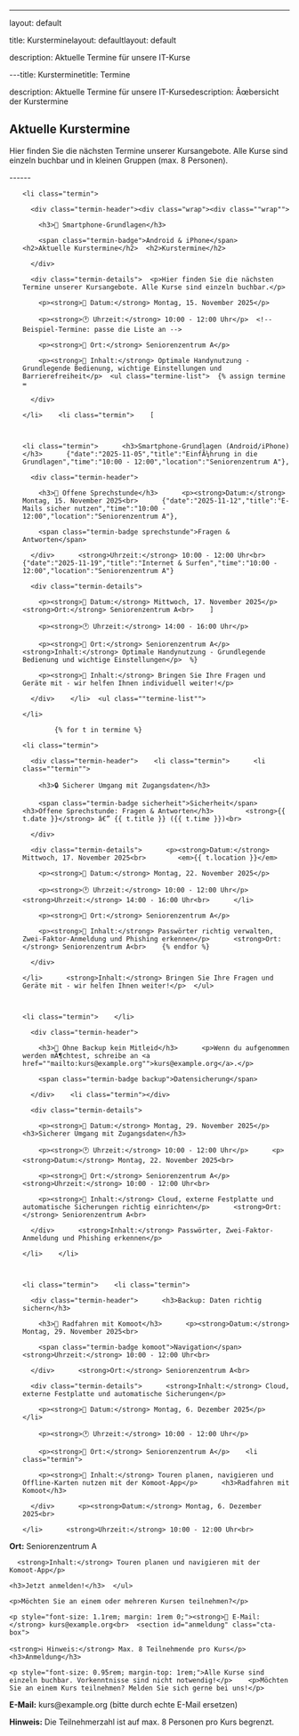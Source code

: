 ﻿---------

layout: default

title: Kursterminelayout: defaultlayout: default

description: Aktuelle Termine für unsere IT-Kurse

---title: Kursterminetitle: Termine



<div class="wrap">description: Aktuelle Termine für unsere IT-Kursedescription: Ãœbersicht der Kurstermine

  <h2>Aktuelle Kurstermine</h2>

  <p>Hier finden Sie die nächsten Termine unserer Kursangebote. Alle Kurse sind einzeln buchbar und in kleinen Gruppen (max. 8 Personen).</p>------



  <ul class="termine-list">

    <li class="termin">

      <div class="termin-header"><div class="wrap"><div class=""wrap"">

        <h3>📱 Smartphone-Grundlagen</h3>

        <span class="termin-badge">Android & iPhone</span>  <h2>Aktuelle Kurstermine</h2>  <h2>Kurstermine</h2>

      </div>

      <div class="termin-details">  <p>Hier finden Sie die nächsten Termine unserer Kursangebote. Alle Kurse sind einzeln buchbar.</p>

        <p><strong>📅 Datum:</strong> Montag, 15. November 2025</p>

        <p><strong>🕐 Uhrzeit:</strong> 10:00 - 12:00 Uhr</p>  <!-- Beispiel-Termine: passe die Liste an -->

        <p><strong>📍 Ort:</strong> Seniorenzentrum A</p>

        <p><strong>📝 Inhalt:</strong> Optimale Handynutzung - Grundlegende Bedienung, wichtige Einstellungen und Barrierefreiheit</p>  <ul class="termine-list">  {% assign termine = 

      </div>

    </li>    <li class="termin">    [

    

    <li class="termin">      <h3>Smartphone-Grundlagen (Android/iPhone)</h3>      {"date":"2025-11-05","title":"EinfÃ¼hrung in die Grundlagen","time":"10:00 - 12:00","location":"Seniorenzentrum A"},

      <div class="termin-header">

        <h3>💬 Offene Sprechstunde</h3>      <p><strong>Datum:</strong> Montag, 15. November 2025<br>      {"date":"2025-11-12","title":"E-Mails sicher nutzen","time":"10:00 - 12:00","location":"Seniorenzentrum A"},

        <span class="termin-badge sprechstunde">Fragen & Antworten</span>

      </div>      <strong>Uhrzeit:</strong> 10:00 - 12:00 Uhr<br>      {"date":"2025-11-19","title":"Internet & Surfen","time":"10:00 - 12:00","location":"Seniorenzentrum A"}

      <div class="termin-details">

        <p><strong>📅 Datum:</strong> Mittwoch, 17. November 2025</p>      <strong>Ort:</strong> Seniorenzentrum A<br>    ]

        <p><strong>🕐 Uhrzeit:</strong> 14:00 - 16:00 Uhr</p>

        <p><strong>📍 Ort:</strong> Seniorenzentrum A</p>      <strong>Inhalt:</strong> Optimale Handynutzung - Grundlegende Bedienung und wichtige Einstellungen</p>  %}

        <p><strong>📝 Inhalt:</strong> Bringen Sie Ihre Fragen und Geräte mit - wir helfen Ihnen individuell weiter!</p>

      </div>    </li>  <ul class=""termine-list"">

    </li>

            {% for t in termine %}

    <li class="termin">

      <div class="termin-header">    <li class="termin">      <li class=""termin"">

        <h3>🔒 Sicherer Umgang mit Zugangsdaten</h3>

        <span class="termin-badge sicherheit">Sicherheit</span>      <h3>Offene Sprechstunde: Fragen & Antworten</h3>        <strong>{{ t.date }}</strong> â€” {{ t.title }} ({{ t.time }})<br>

      </div>

      <div class="termin-details">      <p><strong>Datum:</strong> Mittwoch, 17. November 2025<br>        <em>{{ t.location }}</em>

        <p><strong>📅 Datum:</strong> Montag, 22. November 2025</p>

        <p><strong>🕐 Uhrzeit:</strong> 10:00 - 12:00 Uhr</p>      <strong>Uhrzeit:</strong> 14:00 - 16:00 Uhr<br>      </li>

        <p><strong>📍 Ort:</strong> Seniorenzentrum A</p>

        <p><strong>📝 Inhalt:</strong> Passwörter richtig verwalten, Zwei-Faktor-Anmeldung und Phishing erkennen</p>      <strong>Ort:</strong> Seniorenzentrum A<br>    {% endfor %}

      </div>

    </li>      <strong>Inhalt:</strong> Bringen Sie Ihre Fragen und Geräte mit - wir helfen Ihnen weiter!</p>  </ul>

    

    <li class="termin">    </li>

      <div class="termin-header">

        <h3>💾 Ohne Backup kein Mitleid</h3>      <p>Wenn du aufgenommen werden mÃ¶chtest, schreibe an <a href=""mailto:kurs@example.org"">kurs@example.org</a>.</p>

        <span class="termin-badge backup">Datensicherung</span>

      </div>    <li class="termin"></div>

      <div class="termin-details">

        <p><strong>📅 Datum:</strong> Montag, 29. November 2025</p>      <h3>Sicherer Umgang mit Zugangsdaten</h3>

        <p><strong>🕐 Uhrzeit:</strong> 10:00 - 12:00 Uhr</p>      <p><strong>Datum:</strong> Montag, 22. November 2025<br>

        <p><strong>📍 Ort:</strong> Seniorenzentrum A</p>      <strong>Uhrzeit:</strong> 10:00 - 12:00 Uhr<br>

        <p><strong>📝 Inhalt:</strong> Cloud, externe Festplatte und automatische Sicherungen richtig einrichten</p>      <strong>Ort:</strong> Seniorenzentrum A<br>

      </div>      <strong>Inhalt:</strong> Passwörter, Zwei-Faktor-Anmeldung und Phishing erkennen</p>

    </li>    </li>

        

    <li class="termin">    <li class="termin">

      <div class="termin-header">      <h3>Backup: Daten richtig sichern</h3>

        <h3>🚴 Radfahren mit Komoot</h3>      <p><strong>Datum:</strong> Montag, 29. November 2025<br>

        <span class="termin-badge komoot">Navigation</span>      <strong>Uhrzeit:</strong> 10:00 - 12:00 Uhr<br>

      </div>      <strong>Ort:</strong> Seniorenzentrum A<br>

      <div class="termin-details">      <strong>Inhalt:</strong> Cloud, externe Festplatte und automatische Sicherungen</p>

        <p><strong>📅 Datum:</strong> Montag, 6. Dezember 2025</p>    </li>

        <p><strong>🕐 Uhrzeit:</strong> 10:00 - 12:00 Uhr</p>    

        <p><strong>📍 Ort:</strong> Seniorenzentrum A</p>    <li class="termin">

        <p><strong>📝 Inhalt:</strong> Touren planen, navigieren und Offline-Karten nutzen mit der Komoot-App</p>      <h3>Radfahren mit Komoot</h3>

      </div>      <p><strong>Datum:</strong> Montag, 6. Dezember 2025<br>

    </li>      <strong>Uhrzeit:</strong> 10:00 - 12:00 Uhr<br>

  </ul>      <strong>Ort:</strong> Seniorenzentrum A<br>

      <strong>Inhalt:</strong> Touren planen und navigieren mit der Komoot-App</p>

  <section id="anmeldung" class="cta-box">    </li>

    <h3>Jetzt anmelden!</h3>  </ul>

    <p>Möchten Sie an einem oder mehreren Kursen teilnehmen?</p>

    <p style="font-size: 1.1rem; margin: 1rem 0;"><strong>📧 E-Mail:</strong> kurs@example.org<br>  <section id="anmeldung" class="cta-box">

    <strong>ℹ️ Hinweis:</strong> Max. 8 Teilnehmende pro Kurs</p>    <h3>Anmeldung</h3>

    <p style="font-size: 0.95rem; margin-top: 1rem;">Alle Kurse sind einzeln buchbar. Vorkenntnisse sind nicht notwendig!</p>    <p>Möchten Sie an einem Kurs teilnehmen? Melden Sie sich gerne bei uns!</p>

  </section>    <p><strong>E-Mail:</strong> kurs@example.org (bitte durch echte E-Mail ersetzen)<br>

</div>    <strong>Hinweis:</strong> Die Teilnehmerzahl ist auf max. 8 Personen pro Kurs begrenzt.</p>

  </section>
</div>
